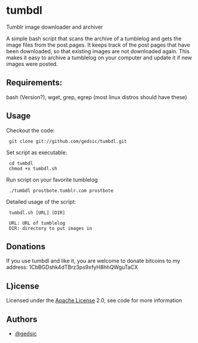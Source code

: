 tumbdl
======

Tumblr image downloader and archiver

A simple bash script that scans the archive of a tumblelog and gets the image
files from the post pages. It keeps track of the post pages that have been
downloaded, so that existing images are not downloaded again. This makes it easy
to archive a tumblelog on your computer and update it if new images were posted.

Requirements:
-------------
bash (Version?), wget, grep, egrep (most linux distros should have these)

Usage
-----

Checkout the code:

     git clone git://github.com/gedsic/tumbdl.git

Set script as executable:

     cd tumbdl
     chmod +x tumbdl.sh

Run script on your favorite tumblelog

     ./tumbdl prostbote.tumblr.com prostbote

Detailed usage of the script:
     
     tumbdl.sh [URL] [DIR]
     
     URL: URL of tumblelog
     DIR: directory to put images in
     
Donations
---------
If you use tumbdl and like it, you are welcome to donate bitcoins to
my address: 1CbBGDshk4dTBrz3ps9xfyH8hhQWguTaCX

L)icense
-------
Licensed under the [Apache License](http://en.wikipedia.org/wiki/Apache_License) 2.0, see code for more information

Authors
-------
* [@gedsic](http://github.com/gedsic)
